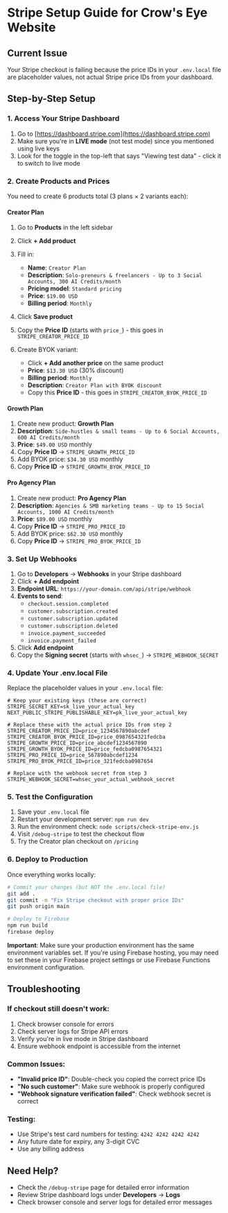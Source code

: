 # Stripe Setup Guide for Crow's Eye Website

## Current Issue
Your Stripe checkout is failing because the price IDs in your `.env.local` file are placeholder values, not actual Stripe price IDs from your dashboard.

## Step-by-Step Setup

### 1. Access Your Stripe Dashboard
1. Go to [https://dashboard.stripe.com](https://dashboard.stripe.com)
2. Make sure you're in **LIVE mode** (not test mode) since you mentioned using live keys
3. Look for the toggle in the top-left that says "Viewing test data" - click it to switch to live mode

### 2. Create Products and Prices

You need to create 6 products total (3 plans × 2 variants each):

#### Creator Plan
1. Go to **Products** in the left sidebar
2. Click **+ Add product**
3. Fill in:
   - **Name**: `Creator Plan`
   - **Description**: `Solo-preneurs & freelancers - Up to 3 Social Accounts, 300 AI Credits/month`
   - **Pricing model**: `Standard pricing`
   - **Price**: `$19.00 USD`
   - **Billing period**: `Monthly`
4. Click **Save product**
5. Copy the **Price ID** (starts with `price_`) - this goes in `STRIPE_CREATOR_PRICE_ID`

6. Create BYOK variant:
   - Click **+ Add another price** on the same product
   - **Price**: `$13.30 USD` (30% discount)
   - **Billing period**: `Monthly`
   - **Description**: `Creator Plan with BYOK discount`
   - Copy this **Price ID** - this goes in `STRIPE_CREATOR_BYOK_PRICE_ID`

#### Growth Plan
1. Create new product: **Growth Plan**
2. **Description**: `Side-hustles & small teams - Up to 6 Social Accounts, 600 AI Credits/month`
3. **Price**: `$49.00 USD` monthly
4. Copy **Price ID** → `STRIPE_GROWTH_PRICE_ID`
5. Add BYOK price: `$34.30 USD` monthly
6. Copy **Price ID** → `STRIPE_GROWTH_BYOK_PRICE_ID`

#### Pro Agency Plan
1. Create new product: **Pro Agency Plan**
2. **Description**: `Agencies & SMB marketing teams - Up to 15 Social Accounts, 1000 AI Credits/month`
3. **Price**: `$89.00 USD` monthly
4. Copy **Price ID** → `STRIPE_PRO_PRICE_ID`
5. Add BYOK price: `$62.30 USD` monthly
6. Copy **Price ID** → `STRIPE_PRO_BYOK_PRICE_ID`

### 3. Set Up Webhooks
1. Go to **Developers** → **Webhooks** in your Stripe dashboard
2. Click **+ Add endpoint**
3. **Endpoint URL**: `https://your-domain.com/api/stripe/webhook`
4. **Events to send**:
   - `checkout.session.completed`
   - `customer.subscription.created`
   - `customer.subscription.updated`
   - `customer.subscription.deleted`
   - `invoice.payment_succeeded`
   - `invoice.payment_failed`
5. Click **Add endpoint**
6. Copy the **Signing secret** (starts with `whsec_`) → `STRIPE_WEBHOOK_SECRET`

### 4. Update Your .env.local File

Replace the placeholder values in your `.env.local` file:

```env
# Keep your existing keys (these are correct)
STRIPE_SECRET_KEY=sk_live_your_actual_key
NEXT_PUBLIC_STRIPE_PUBLISHABLE_KEY=pk_live_your_actual_key

# Replace these with the actual price IDs from step 2
STRIPE_CREATOR_PRICE_ID=price_1234567890abcdef
STRIPE_CREATOR_BYOK_PRICE_ID=price_0987654321fedcba
STRIPE_GROWTH_PRICE_ID=price_abcdef1234567890
STRIPE_GROWTH_BYOK_PRICE_ID=price_fedcba0987654321
STRIPE_PRO_PRICE_ID=price_567890abcdef1234
STRIPE_PRO_BYOK_PRICE_ID=price_321fedcba0987654

# Replace with the webhook secret from step 3
STRIPE_WEBHOOK_SECRET=whsec_your_actual_webhook_secret
```

### 5. Test the Configuration

1. Save your `.env.local` file
2. Restart your development server: `npm run dev`
3. Run the environment check: `node scripts/check-stripe-env.js`
4. Visit `/debug-stripe` to test the checkout flow
5. Try the Creator plan checkout on `/pricing`

### 6. Deploy to Production

Once everything works locally:

```bash
# Commit your changes (but NOT the .env.local file)
git add .
git commit -m "Fix Stripe checkout with proper price IDs"
git push origin main

# Deploy to Firebase
npm run build
firebase deploy
```

**Important**: Make sure your production environment has the same environment variables set. If you're using Firebase hosting, you may need to set these in your Firebase project settings or use Firebase Functions environment configuration.

## Troubleshooting

### If checkout still doesn't work:
1. Check browser console for errors
2. Check server logs for Stripe API errors
3. Verify you're in live mode in Stripe dashboard
4. Ensure webhook endpoint is accessible from the internet

### Common Issues:
- **"Invalid price ID"**: Double-check you copied the correct price IDs
- **"No such customer"**: Make sure webhook is properly configured
- **"Webhook signature verification failed"**: Check webhook secret is correct

### Testing:
- Use Stripe's test card numbers for testing: `4242 4242 4242 4242`
- Any future date for expiry, any 3-digit CVC
- Use any billing address

## Need Help?
- Check the `/debug-stripe` page for detailed error information
- Review Stripe dashboard logs under **Developers** → **Logs**
- Check browser console and server logs for detailed error messages 